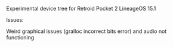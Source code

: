 Experimental device tree for Retroid Pocket 2 LineageOS 15.1

Issues:

Weird graphical issues (gralloc incorrect bits error) and audio not functioning

